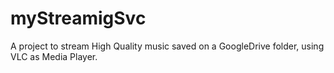 # myStreamigSvc
A project to stream High Quality music saved on a GoogleDrive folder, using VLC as Media Player.
